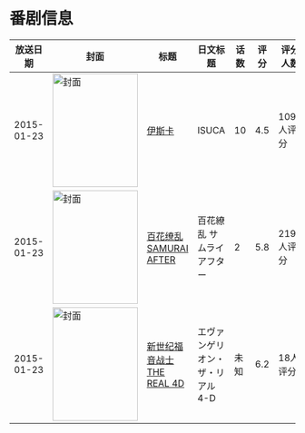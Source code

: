 # 番剧信息

|放送日期|封面|标题|日文标题|话数|评分|评分人数|
|---|---|---|---|---|---|---|
|2015-01-23|<img src="//lain.bgm.tv/pic/cover/c/af/67/106292_fud6Z.jpg" alt="封面" style="width:150px;height:200px;object-fit:cover;">|[伊斯卡](https://bangumi.tv/subject/106292)|ISUCA|10|4.5|1099人评分|
|2015-01-23|<img src="//lain.bgm.tv/pic/cover/c/19/1f/109483_V8vAr.jpg" alt="封面" style="width:150px;height:200px;object-fit:cover;">|[百花缭乱 SAMURAI AFTER](https://bangumi.tv/subject/109483)|百花繚乱 サムライアフター|2|5.8|219人评分|
|2015-01-23|<img src="//lain.bgm.tv/pic/cover/c/98/60/235701_PWuPy.jpg" alt="封面" style="width:150px;height:200px;object-fit:cover;">|[新世纪福音战士 THE REAL 4D](https://bangumi.tv/subject/235701)|エヴァンゲリオン・ザ・リアル 4-D|未知|6.2|18人评分|
